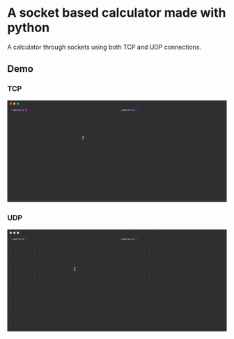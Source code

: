 # A socket based calculator made with python

A calculator through sockets using both TCP and UDP connections. 

## Demo
### TCP
![TCP Demo](/img/tcp-demo.gif)

### UDP
![UDP Demo](/img/udp-demo.gif)